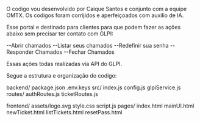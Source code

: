 O codigo vou desenvolvido por Caique Santos e conjunto com a equipe OMTX.
Os codigos foram corrijidos e aperfeiçoados com auxilio de IA.

Esse portal e destinado para clientes para que podem fazer as ações abaixo sem precisar ter contato com GLPI:

--Abrir chamados
--Listar seus chamados
--Redefinir sua senha
--Responder Chamados
--Fechar Chamados

Essas ações todas realizadas via API do GLPI.

Segue a estrutura e organização do codigo:

backend/
  package.json
  .env.keys
  src/
    index.js
    config.js
    glpiService.js
    routes/
      authRoutes.js
      ticketRoutes.js

frontend/
  assets/logo.svg
  style.css
  script.js
  pages/
    index.html
    mainUI.html
    newTicket.html
    listTickets.html
    resetPass.html
